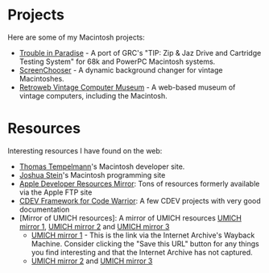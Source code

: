 Projects
========

Here are some of my Macintosh projects:

* [Trouble in Paradise] - A port of GRC's "TIP: Zip & Jaz Drive and Cartridge Testing System" for 68k and PowerPC Macintosh systems.
* [ScreenChooser] - A dynamic background changer for vintage Macintoshes.
* [Retroweb Vintage Computer Museum] - A web-based museum of vintage computers, including the Macintosh.

Resources
=========

Interesting resources I have found on the web:

* [Thomas Tempelmann]'s Macintosh developer site.
* [Joshua Stein]'s Macintosh programming site
* [Apple Developer Resources Mirror]: Tons of resources formerly available via the Apple FTP site
* [CDEV Framework for Code Warrior]: A few CDEV projects with very good documentation
* [Mirror of UMICH resources]: A mirror of UMICH resources [UMICH mirror 1], [UMICH mirror 2] and [UMICH mirror 3]
  * [UMICH mirror 1] - This is the link via the Internet Archive's Wayback Machine. Consider clicking the "Save this URL" button for any things you find interesting and that the Internet Archive has not captured.
  * [UMICH mirror 2] and [UMICH mirror 3]
  

[Trouble in Paradise]: https://github.com/marciot/mac-tip
[ScreenChooser]: https://archive.org/details/screen-chooser
[Retroweb Vintage Computer Museum]: http://retroweb.maclab.org
[Thomas Tempelmann]: http://www.tempel.org/macdev/index.html
[Joshua Stein]: https://jcs.org/
[Apple Developer Resources Mirror]: https://staticky.com/mirrors/ftp.apple.com/developer/
[CDEV Framework for Code Warrior]: https://www.applefritter.com/node/13008
[UMICH mirror 3]: http://ftp.icm.edu.pl/packages/umich/
[UMICH mirror 2]: https://phroxy.net/gopher://gopher.floodgap.com/1/archive/umich-archive-mac
[UMICH mirror 1]: https://web.archive.org/web/20211029121738/http://websites.umich.edu/~archive/mac/